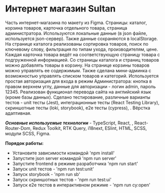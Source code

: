 # Интернет магазин Sultan
Часть интернет-магазина по макету из Figma. Страницы: каталог, корзина товаров, карточка отдельного товара, страница администратора. Используются локальные данные (в json файле, используется json-сервер). Также данные сохраняются в localStorage. На странице каталога реализованы сортировка товаров, поиск по ключевому слову, фильтрация по типам ухода, производителям, цене. Каждая карточка товара ведёт на соответствующую страницу товара с подгруженной информацией. Со страницы каталога и страниц товаров можно добавлять товары в корзину. На странице корзины товаров можно управлять ее содержимым.  Также сделана мини-админка с возможностью  управлять списком товаров и категорий. Используется простая авторизация для входа в режим Администратора: кнопка в правом верхнем углу, данные для авторизации - логин admin, пароль 12345. Реализован функционал перевода сайта на английский язык (кроме базы данных). Сделано тестирование, различные варианты тестов - unit тесты (Jest), интеграционные тесты (React Testing Library), скриншотные тесты (loki, storybook), e2e тесты (cypress), . Вёрстка адаптивная.

<b><i>Основные используемые технологии</i></b> - TypeScript, React, , React-Router-Dom, Redux Toolkit, RTK Query, i18next, ESlint, HTML, SCSS, модули SCSS, Figma.

<b>Порядок работы:</b>
-	Установите зависимости командой 'npm install'
-	Запустите json server командой 'npm run server'
-	Запустите frontend в режиме разработчика 'npm run start'
-	Запуск unit тестов - 'npm run test:unit'
-	Запуск storybook - 'npm run sb'
-	Запуск скриншотных тестов - 'npm run test:ui'
-	Запуск e2e тестов в интерактивном режиме - 'npm run cy:open'
